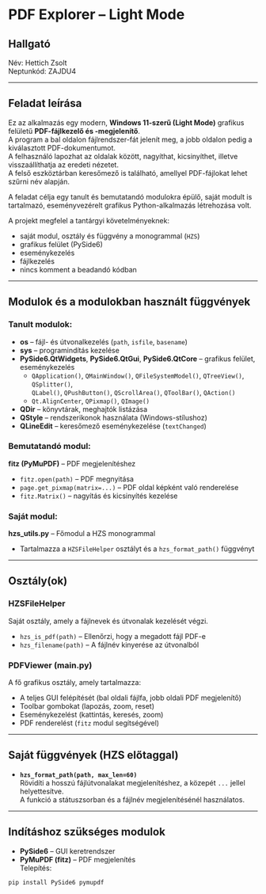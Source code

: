 # PDF Explorer – Light Mode

## Hallgató
Név: Hettich Zsolt  
Neptunkód: ZAJDU4  

---

## Feladat leírása
Ez az alkalmazás egy modern, **Windows 11-szerű (Light Mode)** grafikus felületű **PDF-fájlkezelő és -megjelenítő**.  
A program a bal oldalon fájlrendszer-fát jelenít meg, a jobb oldalon pedig a kiválasztott PDF-dokumentumot.  
A felhasználó lapozhat az oldalak között, nagyíthat, kicsinyíthet, illetve visszaállíthatja az eredeti nézetet.  
A felső eszköztárban keresőmező is található, amellyel PDF-fájlokat lehet szűrni név alapján.

A feladat célja egy tanult és bemutatandó modulokra épülő, saját modult is tartalmazó, eseményvezérelt grafikus Python-alkalmazás létrehozása volt.

A projekt megfelel a tantárgyi követelményeknek:
- saját modul, osztály és függvény a monogrammal (`HZS`)
- grafikus felület (PySide6)
- eseménykezelés
- fájlkezelés
- nincs komment a beadandó kódban

---

## Modulok és a modulokban használt függvények

### Tanult modulok:
- **os** – fájl- és útvonalkezelés (`path`, `isfile`, `basename`)
- **sys** – programindítás kezelése
- **PySide6.QtWidgets**, **PySide6.QtGui**, **PySide6.QtCore** – grafikus felület, eseménykezelés  
  - `QApplication()`, `QMainWindow()`, `QFileSystemModel()`, `QTreeView()`, `QSplitter()`,  
    `QLabel()`, `QPushButton()`, `QScrollArea()`, `QToolBar()`, `QAction()`
  - `Qt.AlignCenter`, `QPixmap()`, `QImage()`
- **QDir** – könyvtárak, meghajtók listázása
- **QStyle** – rendszerikonok használata (Windows-stílushoz)
- **QLineEdit** – keresőmező eseménykezelése (`textChanged`)

### Bemutatandó modul:
**fitz (PyMuPDF)** – PDF megjelenítéshez  
- `fitz.open(path)` – PDF megnyitása  
- `page.get_pixmap(matrix=...)` – PDF oldal képként való renderelése  
- `fitz.Matrix()` – nagyítás és kicsinyítés kezelése  

### Saját modul:
**hzs_utils.py** – Főmodul a HZS monogrammal  
- Tartalmazza a `HZSFileHelper` osztályt és a `hzs_format_path()` függvényt

---

## Osztály(ok)

### **HZSFileHelper**
Saját osztály, amely a fájlnevek és útvonalak kezelését végzi.
- `hzs_is_pdf(path)` – Ellenőrzi, hogy a megadott fájl PDF-e  
- `hzs_filename(path)` – A fájlnév kinyerése az útvonalból  

### **PDFViewer (main.py)**
A fő grafikus osztály, amely tartalmazza:
- A teljes GUI felépítését (bal oldali fájlfa, jobb oldali PDF megjelenítő)
- Toolbar gombokat (lapozás, zoom, reset)
- Eseménykezelést (kattintás, keresés, zoom)
- PDF renderelést (`fitz` modul segítségével)

---

## Saját függvények (HZS előtaggal)
- **`hzs_format_path(path, max_len=60)`**  
  Rövidíti a hosszú fájlútvonalakat megjelenítéshez, a közepét `...` jellel helyettesítve.  
  A funkció a státuszsorban és a fájlnév megjelenítésénél használatos.

---

## Indításhoz szükséges modulok
- **PySide6** – GUI keretrendszer  
- **PyMuPDF (fitz)** – PDF megjelenítés  
Telepítés:
```bash
pip install PySide6 pymupdf
